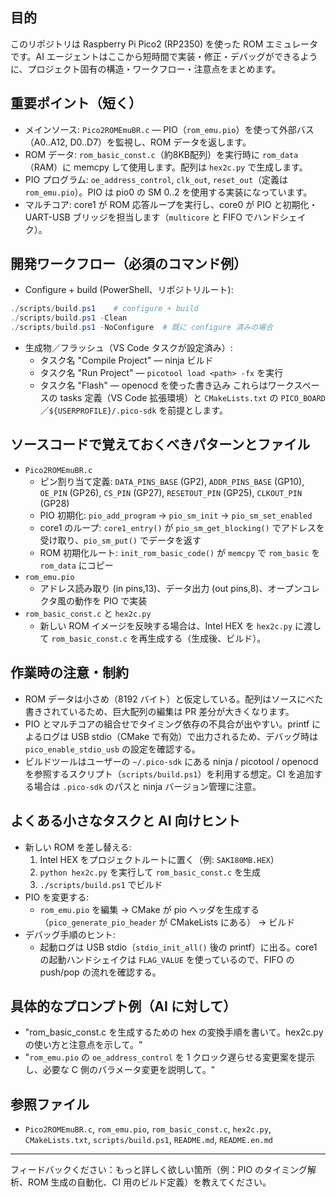 ## 目的
このリポジトリは Raspberry Pi Pico2 (RP2350) を使った ROM エミュレータです。AI エージェントはここから短時間で実装・修正・デバッグができるように、プロジェクト固有の構造・ワークフロー・注意点をまとめます。

## 重要ポイント（短く）
- メインソース: `Pico2ROMEmuBR.c` — PIO（`rom_emu.pio`）を使って外部バス（A0..A12, D0..D7）を監視し、ROM データを返します。
- ROM データ: `rom_basic_const.c`（約8KB配列）を実行時に `rom_data`（RAM）に memcpy して使用します。配列は `hex2c.py` で生成します。
- PIO プログラム: `oe_address_control`, `clk_out`, `reset_out`（定義は `rom_emu.pio`）。PIO は pio0 の SM 0..2 を使用する実装になっています。
- マルチコア: core1 が ROM 応答ループを実行し、core0 が PIO と初期化・UART-USB ブリッジを担当します（`multicore` と FIFO でハンドシェイク）。

## 開発ワークフロー（必須のコマンド例）
- Configure + build (PowerShell、リポジトリルート):
```powershell
./scripts/build.ps1    # configure + build
./scripts/build.ps1 -Clean
./scripts/build.ps1 -NoConfigure  # 既に configure 済みの場合
```
- 生成物／フラッシュ（VS Code タスクが設定済み）:
  - タスク名 "Compile Project" — ninja ビルド
  - タスク名 "Run Project" — `picotool load <path> -fx` を実行
  - タスク名 "Flash" — openocd を使った書き込み
 これらはワークスペースの tasks 定義（VS Code 拡張環境）と `CMakeLists.txt` の `PICO_BOARD`／`${USERPROFILE}/.pico-sdk` を前提とします。

## ソースコードで覚えておくべきパターンとファイル
- `Pico2ROMEmuBR.c`
  - ピン割り当て定義: `DATA_PINS_BASE` (GP2), `ADDR_PINS_BASE` (GP10), `OE_PIN` (GP26), `CS_PIN` (GP27), `RESETOUT_PIN` (GP25), `CLKOUT_PIN` (GP28)
  - PIO 初期化: `pio_add_program` → `pio_sm_init` → `pio_sm_set_enabled`
  - core1 のループ: `core1_entry()` が `pio_sm_get_blocking()` でアドレスを受け取り、`pio_sm_put()` でデータを返す
  - ROM 初期化ルート: `init_rom_basic_code()` が `memcpy` で `rom_basic` を `rom_data` にコピー
- `rom_emu.pio`
  - アドレス読み取り (in pins,13)、データ出力 (out pins,8)、オープンコレクタ風の動作を PIO で実装
- `rom_basic_const.c` と `hex2c.py`
  - 新しい ROM イメージを反映する場合は、Intel HEX を `hex2c.py` に渡して `rom_basic_const.c` を再生成する（生成後、ビルド）。

## 作業時の注意・制約
- ROM データは小さめ（8192 バイト）と仮定している。配列はソースにべた書きされているため、巨大配列の編集は PR 差分が大きくなります。
- PIO とマルチコアの組合せでタイミング依存の不具合が出やすい。printf によるログは USB stdio（CMake で有効）で出力されるため、デバッグ時は `pico_enable_stdio_usb` の設定を確認する。
- ビルドツールはユーザーの `~/.pico-sdk` にある ninja / picotool / openocd を参照するスクリプト（`scripts/build.ps1`）を利用する想定。CI を追加する場合は `.pico-sdk` のパスと ninja バージョン管理に注意。

## よくある小さなタスクと AI 向けヒント
- 新しい ROM を差し替える:
  1) Intel HEX をプロジェクトルートに置く（例: `SAKI80MB.HEX`）
  2) `python hex2c.py` を実行して `rom_basic_const.c` を生成
  3) `./scripts/build.ps1` でビルド
- PIO を変更する:
  - `rom_emu.pio` を編集 → CMake が pio ヘッダを生成する（`pico_generate_pio_header` が CMakeLists にある） → ビルド
- デバッグ手順のヒント:
  - 起動ログは USB stdio（`stdio_init_all()` 後の printf）に出る。core1 の起動ハンドシェイクは `FLAG_VALUE` を使っているので、FIFO の push/pop の流れを確認する。

## 具体的なプロンプト例（AI に対して）
- "rom_basic_const.c を生成するための hex の変換手順を書いて。hex2c.py の使い方と注意点を示して。"
- "`rom_emu.pio` の `oe_address_control` を 1 クロック遅らせる変更案を提示し、必要な C 側のパラメータ変更を説明して。"

## 参照ファイル
- `Pico2ROMEmuBR.c`, `rom_emu.pio`, `rom_basic_const.c`, `hex2c.py`, `CMakeLists.txt`, `scripts/build.ps1`, `README.md`, `README.en.md`

---
フィードバックください：もっと詳しく欲しい箇所（例：PIO のタイミング解析、ROM 生成の自動化、CI 用のビルド定義）を教えてください。
